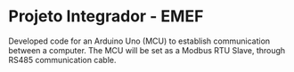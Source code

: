 # Projeto Integrador - EMEF
Developed code for an Arduino Uno (MCU) to establish communication between a computer.
The MCU will be set as a Modbus RTU Slave, through RS485 communication cable.
